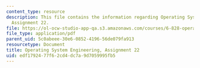 ```yaml
---
content_type: resource
description: This file contains the information regarding Operating System Engineering,
  Assignment 22.
file: https://ol-ocw-studio-app-qa.s3.amazonaws.com/courses/6-828-operating-system-engineering-fall-2012/edf1792477f62cd4dc7a9d7059995fb5_MIT6_828F12_assignment22.pdf
file_type: application/pdf
parent_uid: 5c0abeee-30e6-0852-4196-56de079fa913
resourcetype: Document
title: Operating System Engineering, Assignment 22
uid: edf17924-77f6-2cd4-dc7a-9d7059995fb5
---
```


